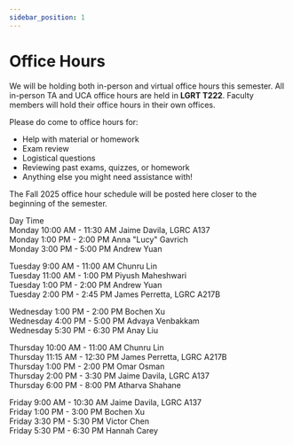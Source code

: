 ```yaml
---
sidebar_position: 1
---
```


# Office Hours

We will be holding both in-person and virtual office hours this semester. All in-person TA and UCA office hours are held in **LGRT T222**. Faculty members will hold their office hours in their own offices.

Please do come to office hours for:

- Help with material or homework
- Exam review
- Logistical questions
- Reviewing past exams, quizzes, or homework
- Anything else you might need assistance with!

The Fall 2025 office hour schedule will be posted here closer to the beginning of the semester.


Day	Time  
Monday	10:00 AM - 11:30 AM Jaime Davila, LGRC A137  
Monday	1:00 PM - 2:00 PM	Anna "Lucy" Gavrich  
Monday	3:00 PM - 5:00 PM	Andrew Yuan  
  
Tuesday	9:00 AM - 11:00 AM	Chunru Lin  
Tuesday	11:00 AM - 1:00 PM	Piyush Maheshwari  
Tuesday	1:00 PM - 2:00 PM	Andrew Yuan  
Tuesday	2:00 PM - 2:45 PM	James Perretta, LGRC A217B  
  
Wednesday	1:00 PM - 2:00 PM	Bochen Xu  
Wednesday	4:00 PM - 5:00 PM	Advaya Venbakkam  
Wednesday	5:30 PM - 6:30 PM	Anay Liu
  
Thursday	10:00 AM - 11:00 AM	Chunru Lin  
Thursday	11:15 AM - 12:30 PM	James Perretta, LGRC A217B  
Thursday	1:00 PM - 2:00 PM	Omar Osman  
Thursday	2:00 PM - 3:30 PM	Jaime Davila, LGRC A137  
Thursday	6:00 PM - 8:00 PM	Atharva Shahane  
  
Friday	9:00 AM - 10:30 AM	Jaime Davila, LGRC A137  
Friday	1:00 PM - 3:00 PM	Bochen Xu  
Friday	3:30 PM - 5:30 PM	Victor Chen  
Friday	5:30 PM - 6:30 PM	Hannah Carey  
